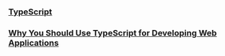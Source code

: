 ### [TypeScript](https://www.typescriptlang.org/)

### [Why You Should Use TypeScript for Developing Web Applications](https://dzone.com/articles/what-is-typescript-and-why-use-it#:~:text=TypeScript%20simplifies%20JavaScript%20code,%20making%20it%20easier%20to%20read%20and%20debug.&text=TypeScript%20provides%20highly%20productive%20development,huge%20improvement%20over%20plain%20JavaScript.)